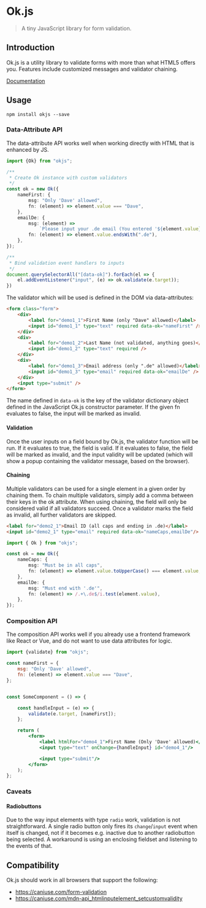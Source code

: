 # Ok.js

> A tiny JavaScript library for form validation.

## Introduction

Ok.js is a utility library to validate forms with more than what HTML5 offers you. Features include customized messages and validator chaining.

[Documentation](https://felixrilling.github.io/ok/)

## Usage

```shell
npm install okjs --save
```

### Data-Attribute API

The data-attribute API works well when working directly with HTML that is enhanced by JS.

```typescript
import {Ok} from "okjs";

/**
 * Create Ok instance with custom validators
 */
const ok = new Ok({
	nameFirst: {
		msg: "Only 'Dave' allowed",
		fn: (element) => element.value === "Dave",
	},
	emailDe: {
		msg: (element) =>
			`Please input your .de email (You entered '${element.value}')`,
		fn: (element) => element.value.endsWith(".de"),
	},
});

/**
 * Bind validation event handlers to inputs
 */
document.querySelectorAll("[data-ok]").forEach(el => {
	el.addEventListener("input", (e) => ok.validate(e.target));
})
```

The validator which will be used is defined in the DOM via data-attributes:

```html
<form class="form">
	<div>
		<label for="demo1_1">First Name (only "Dave" allowed)</label>
		<input id="demo1_1" type="text" required data-ok="nameFirst" />
	</div>
	<div>
		<label for="demo1_2">Last Name (not validated, anything goes)</label>
		<input id="demo1_2" type="text" required />
	</div>
	<div>
		<label for="demo1_3">Email address (only ".de" allowed)</label>
		<input id="demo1_3" type="email" required data-ok="emailDe" />
	</div>
	<input type="submit" />
</form>
```

The name defined in `data-ok` is the key of the validator dictionary object defined in the JavaScript Ok.js constructor parameter. If the given fn evaluates to false, the input will be marked as invalid.

#### Validation

Once the user inputs on a field bound by Ok.js, the validator function will be run. If it evaluates to true, the field is valid. If it evaluates to false, the field will be marked as invalid, and the input validity will be updated (which will show a popup containing the validator message, based on the browser).

#### Chaining

Multiple validators can be used for a single element in a given order by chaining them. To chain multiple validators, simply add a comma between their keys in the ok attribute. When using chaining, the field will only be considered valid if all validators succeed. Once a validator marks the field as invalid, all further validators are skipped.

```html
<label for="demo2_1">Email ID (all caps and ending in .de)</label>
<input id="demo2_1" type="email" required data-ok="nameCaps,emailDe"/>
```

```typescript
import { Ok } from "okjs";

const ok = new Ok({
	nameCaps: {
		msg: "Must be in all caps",
		fn: (element) => element.value.toUpperCase() === element.value,
	},
	emailDe: {
		msg: "Must end with '.de'",
		fn: (element) => /.+\.de$/i.test(element.value),
	},
});
```

### Composition API

The composition API works well if you already use a frontend framework like React or Vue, and do not want to use data attributes for logic.

```jsx
import {validate} from "okjs";

const nameFirst = {
    msg: "Only 'Dave' allowed",
    fn: (element) => element.value === "Dave",
};


const SomeComponent = () => {

    const handleInput = (e) => {
		validate(e.target, [nameFirst]);
    };

    return (
        <form>
            <label htmlFor="demo4_1">First Name (Only 'Dave' allowed)</label>
            <input type="text" onChange={handleInput} id="demo4_1"/>

            <input type="submit"/>
        </form>
    );
};

```

### Caveats

#### Radiobuttons

Due to the way input elements with type `radio` work, validation is not straightforward. A single radio button only fires its `change`/`input` event when itself is changed, not if it becomes e.g. inactive due to another radiobutton being selected. A workaround is using an enclosing fieldset and listening to the events of that.

## Compatibility

Ok.js should work in all browsers that support the following:

-   <https://caniuse.com/form-validation>
-   <https://caniuse.com/mdn-api_htmlinputelement_setcustomvalidity>
